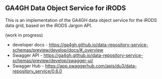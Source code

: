 ## GA4GH Data Object Service for iRODS

This is an implementation of the GA4GH data object service for the iRODS data grid, based on the iRODS Jargon API.

(work in progress)

* developer docs - https://ga4gh.github.io/data-repository-service-schemas/preview/develop/docs/#_overview
* Swagger API - https://ga4gh.github.io/data-repository-service-schemas/preview/develop/swagger-ui/
* Swagger Hub - https://app.swaggerhub.com/apis/du3/data-repository_service/0.6.0




